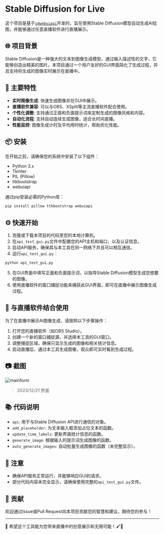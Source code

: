 # Stable Diffusion for Live

这个项目是基于[`sdwebuiapi`](https://github.com/mix1009/sdwebuiapi)开发的，旨在使用Stable Diffusion模型自动生成AI绘图，并能够通过任意直播软件进行直播展示。

## 🌐 项目背景

Stable Diffusion是一种强大的文本到图像生成模型，通过输入描述性的文字，它能够创造出精美的图片。本项目通过一个用户友好的GUI界面简化了生成过程，并且支持将生成的图像实时展示在直播中。

## 🌟 主要特性

- **实时图像生成**: 快速生成图像并在GUI中展示。
- **直播软件兼容**: 可以与OBS、XSplit等主流直播软件配合使用。
- **个性化调整**: 支持通过正面和负面提示词来定制生成的图像风格和内容。
- **自动化流程**: 支持自动连续生成图像，适合长时间直播。
- **性能监控**: 图像生成计时及平均用时统计，帮助优化性能。

## 📦 安装

在开始之前，请确保您的系统中安装了以下组件：

- Python 3.x
- Tkinter
- PIL (Pillow)
- ttkbootstrap
- webuiapi

通过pip安装必需的Python库：

```sh
pip install pillow ttkbootstrap webuiapi
```

## ⚙️ 快速开始

1. 克隆或下载本项目的代码至您的本地计算机。
2. 在`api_test_gui.py`文件中配置您的API主机和端口，以及认证信息。
3. 启动API服务，确保其与本工具在同一网络下并且可以相互通信。
4. 运行`api_test_gui.py`：

```sh
python api_test_gui.py
```

5. 在GUI界面中填写正面和负面提示词，以指导Stable Diffusion模型生成您想要的图像。
6. 使用直播软件的窗口捕捉功能来捕获此GUI界面，即可在直播中展示图像生成过程。

## 🎥 与直播软件结合使用

为了在直播中展示AI图像生成，请按照以下步骤操作：

1. 打开您的直播软件（如OBS Studio）。
2. 创建一个新的窗口捕捉源，并选择本工具的GUI窗口。
3. 调整捕捉区域，确保只显示生成的图像和相关统计信息。
4. 启动直播后，通过本工具生成图像，观众即可实时看到生成过程。

## 📷 截图

![mainform](C:\Users\MLTZ\Desktop\杂\SYC\Screenshot\mainform.png)
> 2023/12/21 界面

## 📚 代码说明

- `api`: 用于与Stable Diffusion API进行通信的对象。
- `add_placeholder`: 为文本输入框添加占位文本的函数。
- `update_time_labels`: 更新界面统计信息的函数。
- `generate_image`: 根据输入的提示词生成图像的函数。
- `auto_generate_images`: 自动批量生成图像的函数（未完整显示）。

## 📝 注意

- 确保API服务正常运行，并能够响应GUI的请求。
- 部分代码内容未完全显示，请确保使用完整的`api_test_gui.py`文件。

## 🤝 贡献

欢迎通过Issue或Pull Request向本项目贡献您的智慧和建议，期待您的参与！

---

🚀 希望这个工具能为您带来直播中的创意展示和无限可能！🖌️🎨